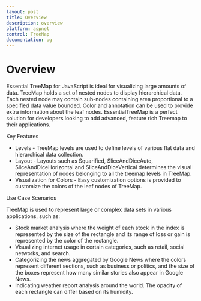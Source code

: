 ```yaml
---
layout: post
title: Overview
description: overview
platform: aspnet
control: TreeMap
documentation: ug
---
```


# Overview

Essential TreeMap for JavaScript is ideal for visualizing large amounts of data. TreeMap holds a set of nested nodes to display hierarchical data. Each nested node may contain sub-nodes containing area proportional to a specified data value bounded. Color and annotation can be used to provide extra information about the leaf nodes. EssentialTreeMap is a perfect solution for developers looking to add advanced, feature rich Treemap to their applications.

Key Features

* Levels  - TreeMap levels are used to define levels of various flat data and hierarchical data collection.
* Layout - Layouts such as Squarified, SliceAndDiceAuto, SliceAndDiceHorizontal and SliceAndDiceVertical determines the visual representation of nodes belonging to all the treemap levels in TreeMap.
* Visualization for Colors - Easy customization options is provided to customize the colors of the leaf nodes of TreeMap.

Use Case Scenarios

TreeMap is used to represent large or complex data sets in various applications, such as:

* Stock market analysis where the weight of each stock in the index is represented by the size of the rectangle and its range of loss or gain is represented by the color of the rectangle.
* Visualizing internet usage in certain categories, such as retail, social networks, and search.
* Categorizing the news aggregated by Google News where the colors represent different sections, such as business or politics, and the size of the boxes represent how many similar stories also appear in Google News.
* Indicating weather report analysis around the world. The opacity of each rectangle can differ based on its humidity.
